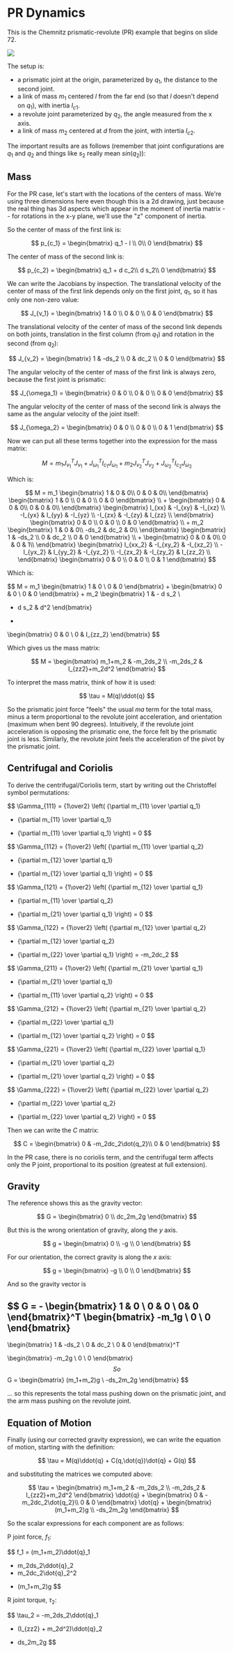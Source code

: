# PR Dynamics

This is the Chemnitz prismatic-revolute (PR) example that begins on slide 72.

<img src="image_pr.png">

The setup is:

* a prismatic joint at the origin, parameterized by $q_1$, the distance to the second joint.
* a link of mass $m_1$ centered $l$ from the far end (so that $l$ doesn't depend on $q_1$), with inertia $I_{c1}$.
* a revolute joint parameterized by $q_2$, the angle measured from the x axis.
* a link of mass $m_2$ centered at $d$ from the joint, with intertia $I_{c2}$.

The important results are as follows (remember that
joint configurations are $q_1$ and $q_2$ and
things like $s_2$ really mean $sin(q_2)$):


## Mass

For the PR case, let's start with the locations of the centers of mass.  We're using
three dimensions here even though this is a 2d drawing, just because the real thing
has 3d aspects which appear in the moment of inertia matrix -- for rotations in the
x-y plane, we'll use the "z" component of inertia.

So the center of mass of the first link is:

$$
p_{c_1} =
\begin{bmatrix}
q_1 - l \\
0\\
0
\end{bmatrix}
$$

The center of mass of the second link is:

$$
p_{c_2} =
\begin{bmatrix}
q_1 + d c_2\\
d s_2\\
0
\end{bmatrix}
$$

We can write the Jacobians by inspection.  The translational velocity of the center of mass
of the first link depends only on the first joint, $q_1$, so it has only one
non-zero value:

$$
J_{v_1} =
\begin{bmatrix}
1 & 0 \\
0 & 0 \\
0 & 0
\end{bmatrix}
$$

The translational velocity of the center of mass of the second link depends on both joints,
translation in the first column (from $q_1$) and rotation in the second (from $q_2$):

$$
J_{v_2} =
\begin{bmatrix}
1 & -ds_2 \\
0 & dc_2 \\
0 & 0
\end{bmatrix}
$$

The angular velocity of the center of mass of the first link is always zero, because
the first joint is prismatic:

$$
J_{\omega_1} =
\begin{bmatrix}
0 & 0 \\
0 & 0 \\
0 & 0
\end{bmatrix}
$$

The angular velocity of the center of mass of the second link is always the same
as the angular velocity of the joint itself:

$$
J_{\omega_2} =
\begin{bmatrix}
0 & 0 \\
0 & 0 \\
0 & 1
\end{bmatrix}
$$

Now we can put all these terms together into the expression for the mass matrix:

$$
M =
m_1 J_{v_1}^T J_{v_1}
+
J_{\omega_1}^T I_{c_1} J_{\omega_1}
+
m_2 J_{v_2}^T J_{v_2}
+
J_{\omega_2}^T  I_{c_2} J_{\omega_2}
$$

Which is:

$$
M =
m_1
\begin{bmatrix}
1 & 0 & 0\\
0 & 0 & 0\\
\end{bmatrix}
\begin{bmatrix}
1 & 0 \\
0 & 0 \\
0 & 0
\end{bmatrix}
\\
+
\begin{bmatrix}
0 & 0 & 0\\
0 & 0 & 0\\
\end{bmatrix}
\begin{bmatrix}
I_{xx} & -I_{xy} & -I_{xz} \\
-I_{yx} & I_{yy} & -I_{yz} \\
-I_{zx} & -I_{zy} & I_{zz} \\
\end{bmatrix}
\begin{bmatrix}
0 & 0 \\
0 & 0 \\
0 & 0
\end{bmatrix}
\\
+
m_2
\begin{bmatrix}
1 & 0 & 0\\
-ds_2 & dc_2 & 0\\
\end{bmatrix}
\begin{bmatrix}
1 & -ds_2 \\
0 & dc_2 \\
0 & 0
\end{bmatrix}
\\
+
\begin{bmatrix}
0 & 0 & 0\\
0 & 0 & 1\\
\end{bmatrix}
\begin{bmatrix}
I_{xx_2} & -I_{xy_2} & -I_{xz_2} \\
-I_{yx_2} & I_{yy_2} & -I_{yz_2} \\
-I_{zx_2} & -I_{zy_2} & I_{zz_2} \\
\end{bmatrix}
\begin{bmatrix}
0 & 0 \\
0 & 0 \\
0 & 1
\end{bmatrix}
$$

Which is:

$$
M =
m_1
\begin{bmatrix}
1 & 0 \\
0 & 0
\end{bmatrix}
+
\begin{bmatrix}
0 & 0 \\
0 & 0
\end{bmatrix}
+
m_2
\begin{bmatrix}
1 & - d s_2 \\
- d s_2 & d^2
\end{bmatrix}
+
\begin{bmatrix}
0 & 0 \\
0 & I_{zz_2}
\end{bmatrix}
$$

Which gives us the mass matrix:

$$
M =
\begin{bmatrix}
m_1+m_2 & -m_2ds_2 \\
-m_2ds_2 & I_{zz2}+m_2d^2
\end{bmatrix}
$$

To interpret the mass matrix, think of how it is used:

$$
\tau = M(q)\ddot{q}
$$

So the prismatic joint force "feels" the
usual $ma$ term for the total mass, minus a term
proportional to the revolute joint acceleration,
and orientation (maximum when
bent 90 degrees).  Intuitively, if the revolute
joint acceleration is opposing the prismatic one,
the force felt by the prismatic joint is less.
Similarly, the revolute joint feels the acceleration
of the pivot by the prismatic joint.


## Centrifugal and Coriolis

To derive the centrifugal/Coriolis term, start by writing out
the Christoffel symbol permutations:

$$
\Gamma_{111} = {1\over2}
\left( {\partial m_{11} \over \partial q_1}
+ {\partial m_{11} \over \partial q_1}
- {\partial m_{11} \over \partial q_1} \right) = 0
$$

$$
\Gamma_{112} = {1\over2}
\left( {\partial m_{11} \over \partial q_2}
+ {\partial m_{12} \over \partial q_1}
- {\partial m_{12} \over \partial q_1} \right) = 0
$$

$$
\Gamma_{121} = {1\over2}
\left( {\partial m_{12} \over \partial q_1}
+ {\partial m_{11} \over \partial q_2}
- {\partial m_{21} \over \partial q_1} \right) = 0
$$

$$
\Gamma_{122} = {1\over2}
\left( {\partial m_{12} \over \partial q_2}
+ {\partial m_{12} \over \partial q_2}
- {\partial m_{22} \over \partial q_1} \right) = -m_2dc_2
$$

$$
\Gamma_{211} = {1\over2}
\left( {\partial m_{21} \over \partial q_1}
+ {\partial m_{21} \over \partial q_1}
- {\partial m_{11} \over \partial q_2} \right) = 0
$$

$$
\Gamma_{212} = {1\over2}
\left( {\partial m_{21} \over \partial q_2}
+ {\partial m_{22} \over \partial q_1}
- {\partial m_{12} \over \partial q_2} \right) = 0
$$

$$
\Gamma_{221} = {1\over2}
\left( {\partial m_{22} \over \partial q_1}
+ {\partial m_{21} \over \partial q_2}
- {\partial m_{21} \over \partial q_2} \right) = 0
$$

$$
\Gamma_{222} = {1\over2}
\left( {\partial m_{22} \over \partial q_2}
+ {\partial m_{22} \over \partial q_2}
- {\partial m_{22} \over \partial q_2} \right) = 0
$$

Then we can write the $C$ matrix:

$$
C = 
\begin{bmatrix}
0 & -m_2dc_2\dot{q_2}\\
0 & 0
\end{bmatrix}
$$


In the PR case, there is no coriolis term, and the
centrifugal term affects only the P joint, proportional
to its position (greatest at full extension).


## Gravity

The reference shows this as the gravity vector:

$$
G = 
\begin{bmatrix}
0 \\ 
dc_2m_2g
\end{bmatrix}
$$

But this is the wrong orientation of gravity, along the $y$ axis.

$$
g =
\begin{bmatrix}
0 \\ -g \\ 0
\end{bmatrix}
$$

For our orientation, the correct gravity is along the $x$ axis:

$$
g =
\begin{bmatrix}
-g \\ 0 \\ 0
\end{bmatrix}
$$

And so the gravity vector is

$$
G = -
\begin{bmatrix}
1 & 0 \\
0 & 0 \\
0&  0
\end{bmatrix}^T
\begin{bmatrix}
-m_1g \\
0 \\
0
\end{bmatrix}
-
\begin{bmatrix}
1 & -ds_2 \\
0 & dc_2 \\
0 & 0
\end{bmatrix}^T

\begin{bmatrix}
-m_2g \\
0 \\
0
\end{bmatrix}
$$
So
$$
G =
\begin{bmatrix}
(m_1+m_2)g \\
-ds_2m_2g
\end{bmatrix}
$$

... so this represents the total mass pushing
down on the prismatic joint, and the arm mass pushing
on the revolute joint.




## Equation of Motion

Finally (using our corrected gravity expression),
we can write the equation of motion, starting with the definition:

$$
\tau = M(q)\ddot{q} + C(q,\dot{q})\dot{q} + G(q)
$$

and substituting the matrices we computed above:

$$
\tau = 
\begin{bmatrix}
m_1+m_2 & -m_2ds_2 \\
-m_2ds_2 & I_{zz2}+m_2d^2
\end{bmatrix}
\ddot{q}
+
\begin{bmatrix}
0 & -m_2dc_2\dot{q_2}\\
0 & 0
\end{bmatrix}
\dot{q}
+
\begin{bmatrix}
(m_1+m_2)g \\
-ds_2m_2g
\end{bmatrix}
$$


So the scalar expressions for each component are as follows:

P joint force, $f_1$:

$$
f_1 =
(m_1+m_2)\ddot{q}_1
- m_2ds_2\ddot{q}_2
- m_2dc_2\dot{q}_2^2
+ (m_1+m_2)g
$$

R joint torque, $\tau_2$:

$$
\tau_2 =
-m_2ds_2\ddot{q}_1
+ (I_{zz2} + m_2d^2)\ddot{q}_2
- ds_2m_2g
$$

